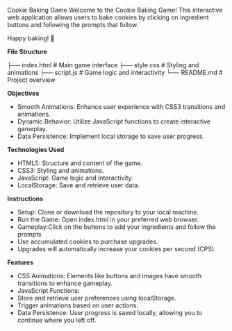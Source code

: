 Cookie Baking Game
Welcome to the Cookie Baking Game! This interactive web application allows users to bake cookies by clicking on ingredient buttons and following the prompts that follow.  

Happy baking! 🍪

**File Structure**

  ├── index.html        # Main game interface
  ├── style.css         # Styling and animations
  ├── script.js         # Game logic and interactivity
  └── README.md         # Project overview


**Objectives**
  -  Smooth Animations: Enhance user experience with CSS3 transitions and animations.
  -  Dynamic Behavior: Utilize JavaScript functions to create interactive gameplay.
  -  Data Persistence: Implement local storage to save user progress.

**Technologies Used**
  - HTML5: Structure and content of the game.
  -  CSS3: Styling and animations.
  -  JavaScript: Game logic and interactivity.
  -  LocalStorage: Save and retrieve user data.

**Instructions**
  -  Setup: Clone or download the repository to your local machine.
  -  Run the Game: Open index.html in your preferred web browser.
  -  Gameplay:Click on the buttons to add your ingredients and follow the prompts
  -  Use accumulated cookies to purchase upgrades.
  -  Upgrades will automatically increase your cookies per second (CPS).

**Features**
  -  CSS Animations: Elements like buttons and images have smooth transitions to enhance gameplay.
  -  JavaScript Functions:
  -  Store and retrieve user preferences using localStorage.
  -  Trigger animations based on user actions.
  -  Data Persistence: User progress is saved locally, allowing you to continue where you left off.
